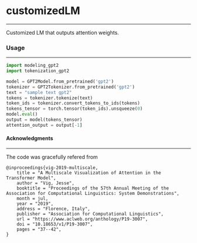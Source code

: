 # customizedLM
----------
Customized LM that outputs attention weights. 

### Usage 
---------
```python
import modeling_gpt2
import tokenization_gpt2

model = GPT2Model.from_pretrained('gpt2')
tokenizer = GPT2Tokenizer.from_pretrained('gpt2')
text = "sample text gpt2"
tokens = tokenizer.tokenize(text) 
token_ids = tokenizer.convert_tokens_to_ids(tokens)
tokens_tensor = torch.tensor(token_ids).unsqueeze(0) 
model.eval()
output = model(tokens_tensor) 
attention_output = output[-1]
```

#### Acknowledgments
-------------
The code was gracefully refered from 
```
@inproceedings{vig-2019-multiscale,
    title = "A Multiscale Visualization of Attention in the Transformer Model",
    author = "Vig, Jesse",
    booktitle = "Proceedings of the 57th Annual Meeting of the Association for Computational Linguistics: System Demonstrations",
    month = jul,
    year = "2019",
    address = "Florence, Italy",
    publisher = "Association for Computational Linguistics",
    url = "https://www.aclweb.org/anthology/P19-3007",
    doi = "10.18653/v1/P19-3007",
    pages = "37--42",
}
```
